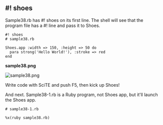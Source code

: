 #! shoes
--------

Sample38.rb has #! shoes on its first line. The shell will see that the program file has a #! line and pass it to Shoes.

	#! shoes
	# sample38.rb
	
	Shoes.app :width => 150, :height => 50 do
	  para strong('Hello World!'), :stroke => red
	end

**sample38.png**

![sample38.png](http://github.com/ashbb/shoes_tutorial_html/tree/master%2Fimages%2Fsample38.png?raw=true)

Write code with SciTE and push F5, then kick up Shoes!


And next.
Sample38-1.rb is a Ruby program, not Shoes app, but it'll launch the Shoes app.

	# sample38-1.rb
	
	%x(ruby sample38.rb)

